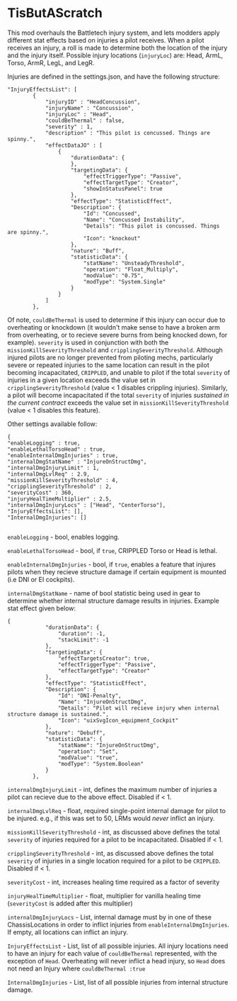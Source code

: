 # TisButAScratch

This mod overhauls the Battletech injury system, and lets modders apply different stat effects based on injuries a pilot receives. When a pilot receives an injury, a roll is made to determine both the location of the injury and the injury itself. Possible injury locations (`injuryLoc`) are: Head, ArmL, Torso, ArmR, LegL, and LegR.

Injuries are defined in the settings.json, and have the following structure:
```
"InjuryEffectsList": [
		{
			"injuryID" : "HeadConcussion",
			"injuryName" : "Concussion",
			"injuryLoc" : "Head",
			"couldBeThermal" : false,
			"severity" : 1,
			"description" : "This pilot is concussed. Things are spinny.",
			"effectDataJO" : [
				{
					"durationData": {
					},
					"targetingData": {
						"effectTriggerType": "Passive",
						"effectTargetType": "Creator",
						"showInStatusPanel": true
					},
					"effectType": "StatisticEffect",
					"Description": {
						"Id": "Concussed",
						"Name": "Concussed Instability",
						"Details": "This pilot is concussed. Things are spinny.",
						"Icon": "knockout"
					},
					"nature": "Buff",
					"statisticData": {
						"statName": "UnsteadyThreshold",
						"operation": "Float_Multiply",
						"modValue": "0.75",
						"modType": "System.Single"
					}
				}
			]
		},
```

Of note, `couldBeThermal` is used to determine if this injury can occur due to overheating or knockdown (it wouldn't make sense to have a broken arm from overheating, or to recieve severe burns from being knocked down, for example). `severity` is used in conjunction with both the `missionKillSeverityThreshold` and `cripplingSeverityThreshold`. Although injured pilots are no longer prevented from piloting mechs, particularly severe or repeated injuries to the same location can result in the pilot becoming incapacitated, `CRIPPLED`, and unable to pilot if the total `severity` of injuries in a given location exceeds the value set in `cripplingSeverityThreshold` (value < 1 disables crippling injuries). Similarly, a pilot will become incapacitated if the total `severity` of injuries <i>sustained in the current contract</i> exceeds the value set in `missionKillSeverityThreshold` (value < 1 disables this feature).

Other settings available follow:

```
{
"enableLogging" : true,
"enableLethalTorsoHead" : true,
"enableInternalDmgInjuries" : true,
"internalDmgStatName" : "InjureOnStructDmg",
"internalDmgInjuryLimit" : 1,
"internalDmgLvlReq" : 2.9,
"missionKillSeverityThreshold" : 4,
"cripplingSeverityThreshold" : 2,
"severityCost" : 360,
"injuryHealTimeMultiplier" : 2.5,	
"internalDmgInjuryLocs" : ["Head", "CenterTorso"],
"InjuryEffectsList": [],
"InternalDmgInjuries": []
    
```

`enableLogging` - bool, enables logging.

`enableLethalTorsoHead` - bool, if `true`, CRIPPLED Torso or Head is lethal.

`enableInternalDmgInjuries` - bool, if `true`, enables a feature that injures pilots when they recieve structure damage if certain equipment is mounted (i.e DNI or EI cockpits).

`internalDmgStatName` - name of bool statistic being used in gear to determine whether internal structure damage results in injuries. Example stat effect given below: 

```
{
            "durationData": {
                "duration": -1,
                "stackLimit": -1
            },
            "targetingData": {
                "effectTargetsCreator": true,
                "effectTriggerType": "Passive",
                "effectTargetType": "Creator"
            },
            "effectType": "StatisticEffect",
            "Description": {
                "Id": "DNI-Penalty",
                "Name": "InjureOnStructDmg",
                "Details": "Pilot will recieve injury when internal structure damage is sustained.",
                "Icon": "uixSvgIcon_equipment_Cockpit"
            },
            "nature": "Debuff",
            "statisticData": {
                "statName": "InjureOnStructDmg",
                "operation": "Set",
                "modValue": "true",
                "modType": "System.Boolean"
            }
        },
```

`internalDmgInjuryLimit` - int, defines the maximum number of injuries a pilot can recieve due to the above effect. Disabled if < 1.

`internalDmgLvlReq` - float, required single-point internal damage for pilot to be injured. e.g., if this was set to 50, LRMs would <i>never</i> inflict an injury.

`missionKillSeverityThreshold` - int, as discussed above defines the total `severity` of injuries required for a pilot to be incapacitated. Disabled if < 1.

`cripplingSeverityThreshold` - int, as discussed above defines the total `severity` of injuries in a single location required for a pilot to be `CRIPPLED`. Disabled if < 1.

`severityCost` - int, increases healing time required as a factor of severity

`injuryHealTimeMultiplier` - float, multiplier for vanilla healing time (`severityCost` is added after this multiplier)

`internalDmgInjuryLocs` - List<string>, internal damage must by in one of these ChassisLocations in order to inflict injuries from `enableInternalDmgInjuries`. If empty, all locations can inflict an injury.

`InjuryEffectsList` - List<Injury>, list of all possible injuries. All injury locations need to have an injury for each value of `couldBeThermal` represented, with the exception of `Head`. Overheating will never inflict a head injury, so `Head` does not need an Injury where `couldBeThermal :true`

`InternalDmgInjuries` - List<Injury>, list of all possible injuries from internal structure damage.
